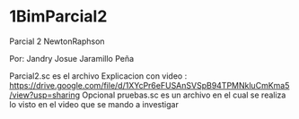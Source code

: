 # 1BimParcial2
Parcial 2 NewtonRaphson

Por: Jandry Josue Jaramillo Peña

Parcial2.sc es el archivo
Explicacion con video : https://drive.google.com/file/d/1XYcPr6eFUSAnSVSpB94TPMNkluCmKma5/view?usp=sharing
Opcional pruebas.sc es un archivo en el cual se realiza lo visto en el video que se mando a investigar
